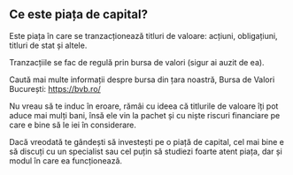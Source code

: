 ## Ce este piața de capital?

Este piața în care se tranzacționează titluri de valoare: acțiuni, obligațiuni, titluri de stat și altele.

Tranzacțiile se fac de regulă prin bursa de valori (sigur ai auzit de ea).

Caută mai multe informații despre bursa din țara noastră, Bursa de Valori București: https://bvb.ro/

Nu vreau să te induc în eroare, rămâi cu ideea că titlurile de valoare îți pot aduce mai mulți bani, însă ele vin la pachet și cu niște riscuri financiare pe care e bine să le iei în considerare.

Dacă vreodată te gândești să investești pe o piață de capital, cel mai bine e să discuți cu un specialist sau cel puțin să studiezi foarte atent piața, dar și modul în care ea funcționează.

